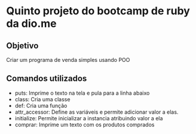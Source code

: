 # Quinto projeto do bootcamp de ruby da dio.me
## Objetivo
Criar um programa de venda simples usando POO 

## Comandos utilizados
- puts: Imprime o texto na tela e pula para a linha abaixo
- class: Cria uma classe
- def: Cria uma função
- attr_accessor: Define as variáveis e permite adicionar valor a elas.
- initialize: Permite inicializar a instancia atribuindo valor a ela
- comprar: Imprime um texto com os produtos comprados